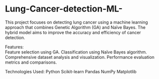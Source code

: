 # Lung-Cancer-detection-ML-
This project focuses on detecting lung cancer using a machine learning approach that combines Genetic Algorithm (GA) and Naïve Bayes. The hybrid model aims to improve the accuracy and efficiency of cancer detection.

Features:  
Feature selection using GA. 
Classification using Naïve Bayes algorithm. 
Comprehensive dataset analysis and visualization. 
Performance evaluation metrics and comparisons.

Technologies Used:
Python
Scikit-learn
Pandas
NumPy
Matplotlib

